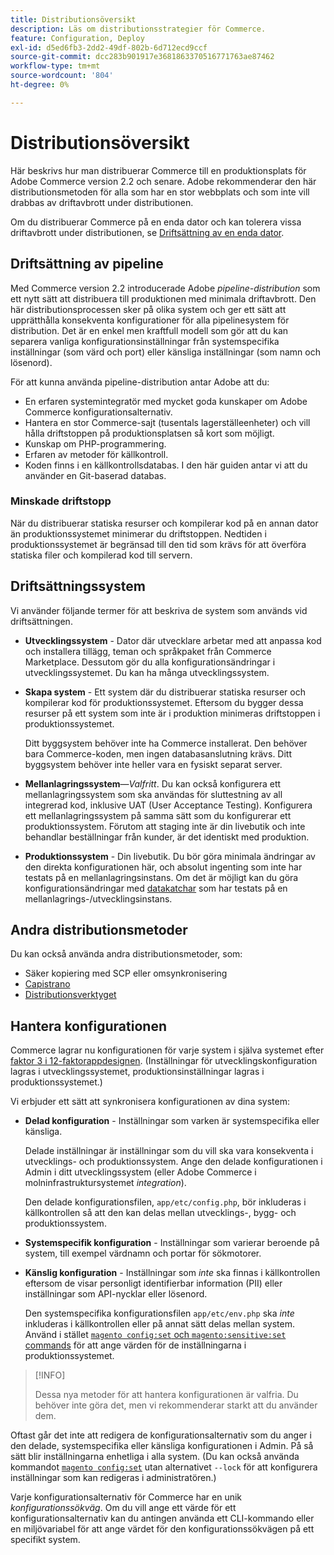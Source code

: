 ```yaml
---
title: Distributionsöversikt
description: Läs om distributionsstrategier för Commerce.
feature: Configuration, Deploy
exl-id: d5ed6fb3-2dd2-49df-802b-6d712ecd9ccf
source-git-commit: dcc283b901917e3681863370516771763ae87462
workflow-type: tm+mt
source-wordcount: '804'
ht-degree: 0%

---
```


# Distributionsöversikt

Här beskrivs hur man distribuerar Commerce till en produktionsplats för Adobe Commerce version 2.2 och senare. Adobe rekommenderar den här distributionsmetoden för alla som har en stor webbplats och som inte vill drabbas av driftavbrott under distributionen.

Om du distribuerar Commerce på en enda dator och kan tolerera vissa driftavbrott under distributionen, se [Driftsättning av en enda dator](../deployment/single-machine.md).

## Driftsättning av pipeline

Med Commerce version 2.2 introducerade Adobe _pipeline-distribution_ som ett nytt sätt att distribuera till produktionen med minimala driftavbrott. Den här distributionsprocessen sker på olika system och ger ett sätt att upprätthålla konsekventa konfigurationer för alla pipelinesystem för distribution. Det är en enkel men kraftfull modell som gör att du kan separera vanliga konfigurationsinställningar från systemspecifika inställningar (som värd och port) eller känsliga inställningar (som namn och lösenord).

För att kunna använda pipeline-distribution antar Adobe att du:

- En erfaren systemintegratör med mycket goda kunskaper om Adobe Commerce konfigurationsalternativ.
- Hantera en stor Commerce-sajt (tusentals lagerställeenheter) och vill hålla driftstoppen på produktionsplatsen så kort som möjligt.
- Kunskap om PHP-programmering.
- Erfaren av metoder för källkontroll.
- Koden finns i en källkontrollsdatabas. I den här guiden antar vi att du använder en Git-baserad databas.

### Minskade driftstopp

När du distribuerar statiska resurser och kompilerar kod på en annan dator än produktionssystemet minimerar du driftstoppen. Nedtiden i produktionssystemet är begränsad till den tid som krävs för att överföra statiska filer och kompilerad kod till servern.

## Driftsättningssystem

Vi använder följande termer för att beskriva de system som används vid driftsättningen.

- **Utvecklingssystem** - Dator där utvecklare arbetar med att anpassa kod och installera tillägg, teman och språkpaket från Commerce Marketplace. Dessutom gör du alla konfigurationsändringar i utvecklingssystemet. Du kan ha många utvecklingssystem.

- **Skapa system** - Ett system där du distribuerar statiska resurser och kompilerar kod för produktionssystemet. Eftersom du bygger dessa resurser på ett system som inte är i produktion minimeras driftstoppen i produktionssystemet.

  Ditt byggsystem behöver inte ha Commerce installerat. Den behöver bara Commerce-koden, men ingen databasanslutning krävs. Ditt byggsystem behöver inte heller vara en fysiskt separat server.

- **Mellanlagringssystem**—_Valfritt_. Du kan också konfigurera ett mellanlagringssystem som ska användas för sluttestning av all integrerad kod, inklusive UAT (User Acceptance Testing). Konfigurera ett mellanlagringssystem på samma sätt som du konfigurerar ett produktionssystem. Förutom att staging inte är din livebutik och inte behandlar beställningar från kunder, är det identiskt med produktion.

- **Produktionssystem** - Din livebutik. Du bör göra minimala ändringar av den direkta konfigurationen här, och absolut ingenting som inte har testats på en mellanlagringsinstans. Om det är möjligt kan du göra konfigurationsändringar med [datakatchar](https://developer.adobe.com/commerce/php/development/components/declarative-schema/patches/) som har testats på en mellanlagrings-/utvecklingsinstans.

## Andra distributionsmetoder

Du kan också använda andra distributionsmetoder, som:

- Säker kopiering med SCP eller omsynkronisering
- [Capistrano](https://capistranorb.com/documentation/overview/what-is-capistrano)
- [Distributionsverktyget](https://deployer.org/)

## Hantera konfigurationen

Commerce lagrar nu konfigurationen för varje system i själva systemet efter [faktor 3 i 12-faktorappdesignen](https://12factor.net/config). (Inställningar för utvecklingskonfiguration lagras i utvecklingssystemet, produktionsinställningar lagras i produktionssystemet.)

Vi erbjuder ett sätt att synkronisera konfigurationen av dina system:

- **Delad konfiguration** - Inställningar som varken är systemspecifika eller känsliga.

  Delade inställningar är inställningar som du vill ska vara konsekventa i utvecklings- och produktionssystem. Ange den delade konfigurationen i Admin i ditt utvecklingssystem (eller Adobe Commerce i molninfrastruktursystemet _integration_).

  Den delade konfigurationsfilen, `app/etc/config.php`, bör inkluderas i källkontrollen så att den kan delas mellan utvecklings-, bygg- och produktionssystem.

- **Systemspecifik konfiguration** - Inställningar som varierar beroende på system, till exempel värdnamn och portar för sökmotorer.

- **Känslig konfiguration** - Inställningar som _inte_ ska finnas i källkontrollen eftersom de visar personligt identifierbar information (PII) eller inställningar som API-nycklar eller lösenord.

  Den systemspecifika konfigurationsfilen `app/etc/env.php` ska _inte_ inkluderas i källkontrollen eller på annat sätt delas mellan system. Använd i stället [`magento config:set` och `magento:sensitive:set` commands](../cli/set-configuration-values.md) för att ange värden för de inställningarna i produktionssystemet.

>[!INFO]
>
>Dessa nya metoder för att hantera konfigurationen är valfria. Du behöver inte göra det, men vi rekommenderar starkt att du använder dem.

Oftast går det inte att redigera de konfigurationsalternativ som du anger i den delade, systemspecifika eller känsliga konfigurationen i Admin. På så sätt blir inställningarna enhetliga i alla system. (Du kan också använda kommandot [`magento config:set` &#x200B;](../cli/set-configuration-values.md) utan alternativet `--lock` för att konfigurera inställningar som kan redigeras i administratören.)

Varje konfigurationsalternativ för Commerce har en unik _konfigurationssökväg_. Om du vill ange ett värde för ett konfigurationsalternativ kan du antingen använda ett CLI-kommando eller en miljövariabel för att ange värdet för den konfigurationssökvägen på ett specifikt system.
